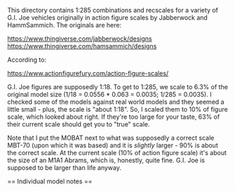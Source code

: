 This directory contains 1:285 combinations and recscales for a variety
of G.I. Joe vehicles originally in action figure scales by Jabberwock
and HammSammich. The originals are here:

https://www.thingiverse.com/jabberwock/designs
https://www.thingiverse.com/hamsammich/designs

According to:

https://www.actionfigurefury.com/action-figure-scales/

G.I. Joe figures are supposedly 1:18. To get to 1:285, we scale to
6.3% of the original model size (1/18 = 0.0556 * 0.063 = 0.0035; 1/285
= 0.0035). I checked some of the models against real world models and
they seemed a little small - plus, the scale is "about 1:18". So, I
scaled them to 10% of figure scale, which looked about right. If
they're too large for your taste, 63% of their current scale should
get you to "true" scale.

Note that I put the MOBAT next to what was supposedly a correct scale
MBT-70 (upon which it was based) and it is *slightly* larger - 90% is
about the correct scale. At the current scale (10% of action figure
scale) it's about the size of an M1A1 Abrams, which is, honestly,
quite fine. G.I. Joe is supposed to be larger than life anyway.

== Individual model notes ==

